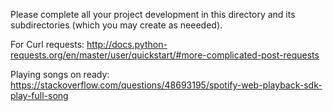 Please complete all your project development in this directory and 
its subdirectories (which you may create as neeeded).


For Curl requests:
http://docs.python-requests.org/en/master/user/quickstart/#more-complicated-post-requests

Playing songs on ready:
https://stackoverflow.com/questions/48693195/spotify-web-playback-sdk-play-full-song